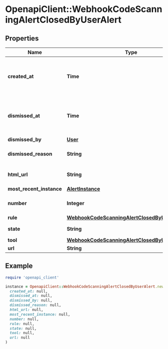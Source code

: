 # OpenapiClient::WebhookCodeScanningAlertClosedByUserAlert

## Properties

| Name | Type | Description | Notes |
| ---- | ---- | ----------- | ----- |
| **created_at** | **Time** | The time that the alert was created in ISO 8601 format: &#x60;YYYY-MM-DDTHH:MM:SSZ.&#x60; |  |
| **dismissed_at** | **Time** | The time that the alert was dismissed in ISO 8601 format: &#x60;YYYY-MM-DDTHH:MM:SSZ&#x60;. |  |
| **dismissed_by** | [**User**](User.md) |  |  |
| **dismissed_reason** | **String** | The reason for dismissing or closing the alert. |  |
| **html_url** | **String** | The GitHub URL of the alert resource. |  |
| **most_recent_instance** | [**AlertInstance**](AlertInstance.md) |  | [optional] |
| **number** | **Integer** | The code scanning alert number. |  |
| **rule** | [**WebhookCodeScanningAlertClosedByUserAlertRule**](WebhookCodeScanningAlertClosedByUserAlertRule.md) |  |  |
| **state** | **String** | State of a code scanning alert. |  |
| **tool** | [**WebhookCodeScanningAlertClosedByUserAlertTool**](WebhookCodeScanningAlertClosedByUserAlertTool.md) |  |  |
| **url** | **String** |  |  |

## Example

```ruby
require 'openapi_client'

instance = OpenapiClient::WebhookCodeScanningAlertClosedByUserAlert.new(
  created_at: null,
  dismissed_at: null,
  dismissed_by: null,
  dismissed_reason: null,
  html_url: null,
  most_recent_instance: null,
  number: null,
  rule: null,
  state: null,
  tool: null,
  url: null
)
```

